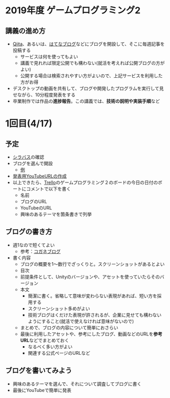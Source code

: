 # 2019年度 ゲームプログラミング2

## 講義の進め方
- [Qiita](https://qiita.com/)、あるいは、[はてなブログ](https://hatenablog.com/)などにブログを開設して、そこに毎週記事を投稿する
  - サービスは何を使ってもよい
  - 講義で見れれば限定公開でも構わない(就活を考えれば公開ブログの方がよい)
  - 公開する場合は検索されやすい方がよいので、上記サービスを利用した方がお得
- デスクトップの動画を共有して、ブログや開発したプログラムを実行して見せながら、10分程度発表をする
- 卒業制作では作品の**進捗報告**。この講義では、**技術の説明や実装手順**など

# 1回目(4/17)
## 予定
- [シラバス](syllabus.md)の確認
- ブログを選んで開設
  - [例](http://am1tanaka.hatenablog.com/)
- [発表用YouTubeURLの作成](https://docs.google.com/document/d/11rh1ojJnCJInI33XEk9xX3T_bHfKfoI_BH0foDVSGtM/)
- 以上できたら、[Trello](https://trello.com/)のゲームプログラミング２のボードの今日の日付のボートにコメントで以下を書く
  - 名前
  - ブログのURL
  - YouTubeのURL
  - 興味のあるテーマを箇条書きで列挙

## ブログの書き方
- 週1なので短くてよい
  - 参考：[コガネブログ](http://baba-s.hatenablog.com/entry/2019/04/15/152000)
- 書く内容
  - ブログの概要を1～数行でざっくりと。スクリーンショットがあるとよい
  - 目次
  - 前提条件として、Unityのバージョンや、アセットを使っていたらそのバージョン
  - 本文
    - 簡潔に書く。省略して意味が変わらない表現があれば、短い方を採用する
    - スクリーンショット多めがよい
    - 技術ブログはくだけた表現が許されるが、企業に見せても構わないようにすること(就活で使えなければ意味がないので)
  - まとめで、ブログの内容について簡単におさらい
  - 最後に利用したアセットや、参考にしたブログ、動画などのURLを**参考URL**などでまとめておく
    - なるべく多い方がよい
    - 関連する公式ページのURLなど

## ブログを書いてみよう
- 興味のあるテーマを選んで、それについて調査してブログに書く
- 最後にYouTubeで簡単に発表


